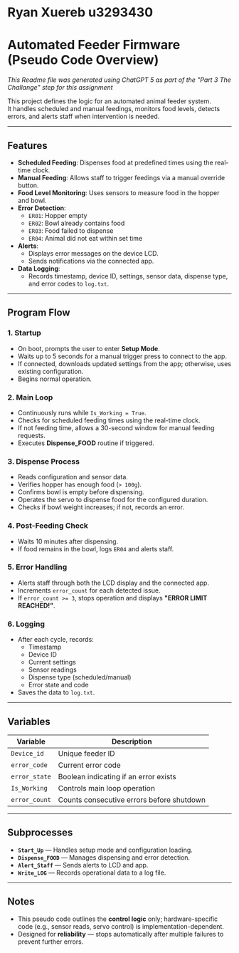 # Ryan Xuereb u3293430
# Automated Feeder Firmware (Pseudo Code Overview)
*This Readme file was generated using ChatGPT 5 as part of the "Part 3 The Challange" step for this assignment*

This project defines the logic for an automated animal feeder system.  
It handles scheduled and manual feedings, monitors food levels, detects errors, and alerts staff when intervention is needed.

---

## Features

- **Scheduled Feeding**: Dispenses food at predefined times using the real-time clock.
- **Manual Feeding**: Allows staff to trigger feedings via a manual override button.
- **Food Level Monitoring**: Uses sensors to measure food in the hopper and bowl.
- **Error Detection**:
  - `ER01`: Hopper empty
  - `ER02`: Bowl already contains food
  - `ER03`: Food failed to dispense
  - `ER04`: Animal did not eat within set time
- **Alerts**:
  - Displays error messages on the device LCD.
  - Sends notifications via the connected app.
- **Data Logging**:
  - Records timestamp, device ID, settings, sensor data, dispense type, and error codes to `log.txt`.

---

## Program Flow

### 1. Startup
- On boot, prompts the user to enter **Setup Mode**.
- Waits up to 5 seconds for a manual trigger press to connect to the app.
- If connected, downloads updated settings from the app; otherwise, uses existing configuration.
- Begins normal operation.

### 2. Main Loop
- Continuously runs while `Is_Working = True`.
- Checks for scheduled feeding times using the real-time clock.
- If not feeding time, allows a 30-second window for manual feeding requests.
- Executes **Dispense_FOOD** routine if triggered.

### 3. Dispense Process
- Reads configuration and sensor data.
- Verifies hopper has enough food (`> 100g`).
- Confirms bowl is empty before dispensing.
- Operates the servo to dispense food for the configured duration.
- Checks if bowl weight increases; if not, records an error.

### 4. Post-Feeding Check
- Waits 10 minutes after dispensing.
- If food remains in the bowl, logs `ER04` and alerts staff.

### 5. Error Handling
- Alerts staff through both the LCD display and the connected app.
- Increments `error_count` for each detected issue.
- If `error_count >= 3`, stops operation and displays **"ERROR LIMIT REACHED!"**.

### 6. Logging
- After each cycle, records:
  - Timestamp
  - Device ID
  - Current settings
  - Sensor readings
  - Dispense type (scheduled/manual)
  - Error state and code
- Saves the data to `log.txt`.

---

## Variables

| Variable        | Description |
|-----------------|-------------|
| `Device_id`     | Unique feeder ID |
| `error_code`    | Current error code |
| `error_state`   | Boolean indicating if an error exists |
| `Is_Working`    | Controls main loop operation |
| `error_count`   | Counts consecutive errors before shutdown |

---

## Subprocesses

- **`Start_Up`** — Handles setup mode and configuration loading.
- **`Dispense_FOOD`** — Manages dispensing and error detection.
- **`Alert_Staff`** — Sends alerts to LCD and app.
- **`Write_LOG`** — Records operational data to a log file.

---

## Notes

- This pseudo code outlines the **control logic** only; hardware-specific code (e.g., sensor reads, servo control) is implementation-dependent.
- Designed for **reliability** — stops automatically after multiple failures to prevent further errors.

